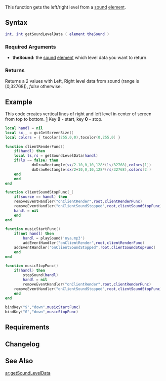 This function gets the left/right level from a [sound](/docs/sound.md "wikilink") [element](/docs/element.md "wikilink").

Syntax
------

``` lua
int, int getSoundLevelData ( element theSound )
```

### Required Arguments

-   **theSound:** the [sound](/docs/sound.md "wikilink") [element](/docs/element.md "wikilink") which level data you want to return.

### Returns

Returns a 2 values with Left, Right level data from sound (range is \[0,32768\]), *false* otherwise.

Example
-------

This code creates vertical lines of right and left level in center of screen from top to bottom. [1](http://imageshack.com/a/img716/8689/4ud1.png) Key **9** - start, key **0** - stop.

``` lua
local handl = nil
local sx,_ = guiGetScreenSize()
local colors = { tocolor(255,0,0),tocolor(0,255,0) }
 
function clientRenderFunc()
    if(handl) then
    local ls,rs = getSoundLevelData(handl)
    if(ls ~= false) then
            dxDrawRectangle(sx/2-10,0,10,128*(ls/32768),colors[1])
            dxDrawRectangle(sx/2+10,0,10,128*(rs/32768),colors[2])
    end
    end
end

function clientSoundStopFunc(_)
    if(source == handl) then
    removeEventHandler("onClientRender",root,clientRenderFunc)
    removeEventHandler("onClientSoundStopped",root,clientSoundStopFunc)
    handl = nil
    end
end
 
function musicStartFunc()
    if(not handl) then
        handl = playSound('nya.mp3')
        addEventHandler("onClientRender",root,clientRenderFunc)
    addEventHandler("onClientSoundStopped",root,clientSoundStopFunc)
    end
end
 
function musicStopFunc()
    if(handl) then
        stopSound(handl)
        handl = nil
        removeEventHandler("onClientRender",root,clientRenderFunc)
    removeEventHandler("onClientSoundStopped",root,clientSoundStopFunc)
    end
end
 
bindKey("9","down",musicStartFunc)
bindKey("0","down",musicStopFunc)
```

Requirements
------------

Changelog
---------

See Also
--------

[ar:getSoundLevelData](/docs/ar-getsoundleveldata.md "wikilink")
